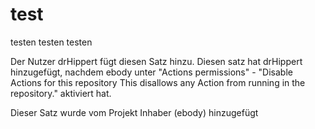 # test
testen testen testen

Der Nutzer drHippert fügt diesen Satz hinzu.
Diesen satz hat drHippert hinzugefügt, nachdem ebody unter "Actions permissions" - "Disable Actions for this repository 
This disallows any Action from running in the repository." aktiviert hat.

Dieser Satz wurde vom Projekt Inhaber (ebody) hinzugefügt

